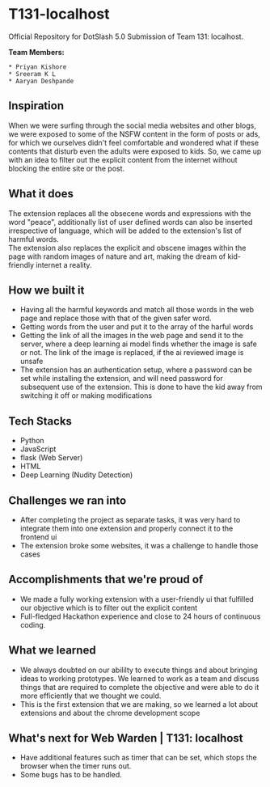 # T131-localhost

Official Repository for DotSlash 5.0 Submission of Team 131: localhost.

**Team Members:**

    * Priyan Kishore
    * Sreeram K L
    * Aaryan Deshpande

## Inspiration

When we were surfing through the social media websites and other blogs, we were exposed to some of the NSFW content in the form of posts or ads, for which we ourselves didn't feel comfortable and wondered what if these contents that disturb even the adults were exposed to kids. So, we came up with an idea to filter out the explicit content from the internet without blocking the entire site or the post.

## What it does

The extension replaces all the obsecene words and expressions with the word "peace", additionally list of user defined words can also be inserted irrespective of language, which will be added to the extension's list of harmful words.
<br>
The extension also replaces the explicit and obscene images within the page with random images of nature and art, making the dream of kid-friendly internet a reality.



## How we built it

- Having all the harmful keywords and match all those words in the web page and replace those with that of the given safer word.
- Getting words from the user and put it to the array of the harful words
- Getting the link of all the images in the web page and send it to the server, where a deep learning ai model finds whether the image is safe or not. The link of the image is replaced, if the ai reviewed image is unsafe
- The extension has an authentication setup, where a password can be set while installing the extension, and will need password for subsequent use of the extension. This is done to have the kid away from switching it off or making modifications

## Tech Stacks

- Python 
- JavaScript
- flask (Web Server)
- HTML
- Deep Learning (Nudity Detection)

## Challenges we ran into

- After completing the project as separate tasks, it was very hard to integrate them into one extension and properly connect it to the frontend ui
- The extension broke some websites, it was a challenge to handle those cases

## Accomplishments that we're proud of

- We made a fully working extension with a user-friendly ui that fulfilled our objective which is to filter out the explicit content
- Full-fledged Hackathon experience and close to 24 hours of continuous coding.

## What we learned

- We always doubted on our abililty to execute things and about bringing ideas to working prototypes. We learned to work as a team and discuss things that are required to complete the objective and were able to do it more efficiently that we thought we could.
- This is the first extension that we are making, so we learned a lot about extensions and about the chrome development scope

## What's next for Web Warden | T131: localhost

- Have additional features such as timer that can be set, which stops the browser when the timer runs out.
- Some bugs has to be handled.
